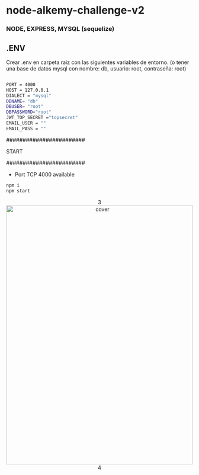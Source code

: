 # node-alkemy-challenge-v2

### NODE, EXPRESS, MYSQL (sequelize)

## .ENV

Crear .env en carpeta raiz con las siguientes variables de entorno.
(o tener una base de datos mysql con nombre: db, usuario: root, contraseña: root)

```bash

PORT = 4000
HOST = 127.0.0.1
DIALECT = "mysql"
DBNAME= "db"
DBUSER= "root"
DBPASSWORD="root"
JWT_TOP_SECRET ="topsecret"
EMAIL_USER = ""
EMAIL_PASS = ""
```

########################

START

########################

- Port TCP 4000 available

```bash
npm i
npm start
```

<div align="center">
3
<img width="100%" height = "700px" src="https://res.cloudinary.com/dbqzdrnjd/image/upload/v1631667816/code/movie.controller.js_byu5tm.png" alt="cover" />
4
</div>
